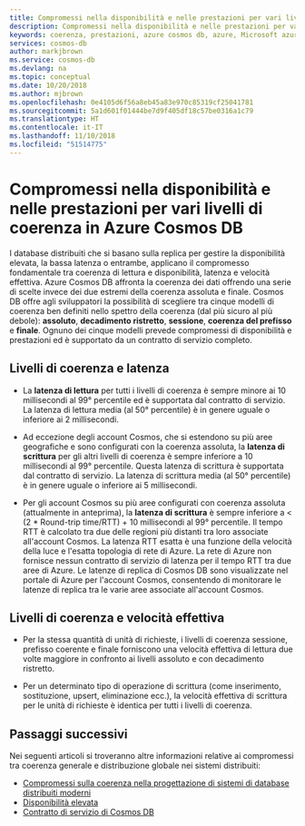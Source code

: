 ```yaml
---
title: Compromessi nella disponibilità e nelle prestazioni per vari livelli di coerenza in Azure Cosmos DB | Microsoft Docs
description: Compromessi nella disponibilità e nelle prestazioni per vari livelli di coerenza in Azure Cosmos DB.
keywords: coerenza, prestazioni, azure cosmos db, azure, Microsoft azure
services: cosmos-db
author: markjbrown
ms.service: cosmos-db
ms.devlang: na
ms.topic: conceptual
ms.date: 10/20/2018
ms.author: mjbrown
ms.openlocfilehash: 0e4105d6f56a8eb45a83e970c85319cf25041781
ms.sourcegitcommit: 5a1d601f01444be7d9f405df18c57be0316a1c79
ms.translationtype: HT
ms.contentlocale: it-IT
ms.lasthandoff: 11/10/2018
ms.locfileid: "51514775"
---
```

# <a name="availability-and-performance-tradeoffs-for-various-consistency-levels-in-azure-cosmos-db"></a>Compromessi nella disponibilità e nelle prestazioni per vari livelli di coerenza in Azure Cosmos DB

I database distribuiti che si basano sulla replica per gestire la disponibilità elevata, la bassa latenza o entrambe, applicano il compromesso fondamentale tra coerenza di lettura e disponibilità, latenza e velocità effettiva. Azure Cosmos DB affronta la coerenza dei dati offrendo una serie di scelte invece dei due estremi della coerenza assoluta e finale. Cosmos DB offre agli sviluppatori la possibilità di scegliere tra cinque modelli di coerenza ben definiti nello spettro della coerenza (dal più sicuro al più debole): **assoluto**, **decadimento ristretto**, **sessione**, **coerenza del prefisso** e **finale**. Ognuno dei cinque modelli prevede compromessi di disponibilità e prestazioni ed è supportato da un contratto di servizio completo.

## <a name="consistency-levels-and-latency"></a>Livelli di coerenza e latenza

- La **latenza di lettura** per tutti i livelli di coerenza è sempre minore ai 10 millisecondi al 99° percentile ed è supportata dal contratto di servizio. La latenza di lettura media (al 50° percentile) è in genere uguale o inferiore ai 2 millisecondi.

- Ad eccezione degli account Cosmos, che si estendono su più aree geografiche e sono configurati con la coerenza assoluta, la **latenza di scrittura** per gli altri livelli di coerenza è sempre inferiore a 10 millisecondi al 99° percentile. Questa latenza di scrittura è supportata dal contratto di servizio. La latenza di scrittura media (al 50° percentile) è in genere uguale o inferiore ai 5 millisecondi.

- Per gli account Cosmos su più aree configurati con coerenza assoluta (attualmente in anteprima), la **latenza di scrittura** è sempre inferiore a < (2 * Round-trip time/RTT) + 10 millisecondi al 99° percentile. Il tempo RTT è calcolato tra due delle regioni più distanti tra loro associate all'account Cosmos. La latenza RTT esatta è una funzione della velocità della luce e l'esatta topologia di rete di Azure. La rete di Azure non fornisce nessun contratto di servizio di latenza per il tempo RTT tra due aree di Azure. Le latenze di replica di Cosmos DB sono visualizzate nel portale di Azure per l'account Cosmos, consentendo di monitorare le latenze di replica tra le varie aree associate all'account Cosmos.

## <a name="consistency-levels-and-throughput"></a>Livelli di coerenza e velocità effettiva

- Per la stessa quantità di unità di richieste, i livelli di coerenza sessione, prefisso coerente e finale forniscono una velocità effettiva di lettura due volte maggiore in confronto ai livelli assoluto e con decadimento ristretto.

- Per un determinato tipo di operazione di scrittura (come inserimento, sostituzione, upsert, eliminazione ecc.), la velocità effettiva di scrittura per le unità di richieste è identica per tutti i livelli di coerenza.

## <a name="next-steps"></a>Passaggi successivi

Nei seguenti articoli si troveranno altre informazioni relative ai compromessi tra coerenza generale e distribuzione globale nei sistemi distribuiti:

* [Compromessi sulla coerenza nella progettazione di sistemi di database distribuiti moderni](https://www.computer.org/web/csdl/index/-/csdl/mags/co/2012/02/mco2012020037-abs.html)
* [Disponibilità elevata](high-availability.md)
* [Contratto di servizio di Cosmos DB](https://azure.microsoft.com/support/legal/sla/cosmos-db/v1_2/)
